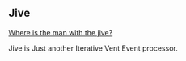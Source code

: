 Jive
---

[Where is the man with the jive?](http://www.youtube.com/watch?v=Y4q7wycFTfg)

Jive is Just another Iterative Vent Event processor.

